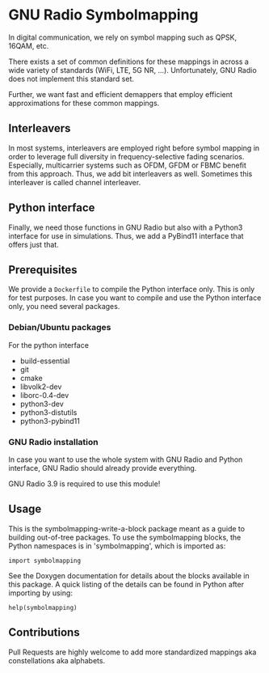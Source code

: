 # GNU Radio Symbolmapping


In digital communication, we rely on symbol mapping such as QPSK, 16QAM, etc.

There exists a set of common definitions for these mappings in across a wide variety of standards (WiFi, LTE, 5G NR, ...).
Unfortunately, GNU Radio does not implement this standard set.

Further, we want fast and efficient demappers that employ efficient approximations for these common mappings.

## Interleavers

In most systems, interleavers are employed right before symbol mapping in order to leverage full diversity in frequency-selective fading scenarios. Especially, multicarrier systems such as OFDM, GFDM or FBMC benefit from this approach.
Thus, we add bit interleavers as well. Sometimes this interleaver is called channel interleaver.

## Python interface

Finally, we need those functions in GNU Radio but also with a Python3 interface for use in simulations. Thus, we add a PyBind11 interface that offers just that.

## Prerequisites
We provide a `Dockerfile` to compile the Python interface only. This is only for test purposes. In case you want to compile and use the Python interface only, you need several packages.

### Debian/Ubuntu packages
For the python interface
- build-essential
- git
- cmake
- libvolk2-dev
- liborc-0.4-dev
- python3-dev
- python3-distutils
- python3-pybind11

### GNU Radio installation
In case you want to use the whole system with GNU Radio and Python interface, GNU Radio should already provide everything.

GNU Radio 3.9 is required to use this module!

## Usage

This is the symbolmapping-write-a-block package meant as a guide to building
out-of-tree packages. To use the symbolmapping blocks, the Python namespaces
is in 'symbolmapping', which is imported as:

    import symbolmapping

See the Doxygen documentation for details about the blocks available
in this package. A quick listing of the details can be found in Python
after importing by using:

    help(symbolmapping)


## Contributions

Pull Requests are highly welcome to add more standardized mappings aka constellations aka alphabets.
